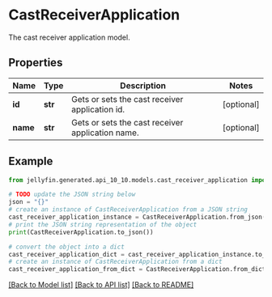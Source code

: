 # CastReceiverApplication

The cast receiver application model.

## Properties

Name | Type | Description | Notes
------------ | ------------- | ------------- | -------------
**id** | **str** | Gets or sets the cast receiver application id. | [optional] 
**name** | **str** | Gets or sets the cast receiver application name. | [optional] 

## Example

```python
from jellyfin.generated.api_10_10.models.cast_receiver_application import CastReceiverApplication

# TODO update the JSON string below
json = "{}"
# create an instance of CastReceiverApplication from a JSON string
cast_receiver_application_instance = CastReceiverApplication.from_json(json)
# print the JSON string representation of the object
print(CastReceiverApplication.to_json())

# convert the object into a dict
cast_receiver_application_dict = cast_receiver_application_instance.to_dict()
# create an instance of CastReceiverApplication from a dict
cast_receiver_application_from_dict = CastReceiverApplication.from_dict(cast_receiver_application_dict)
```
[[Back to Model list]](../README.md#documentation-for-models) [[Back to API list]](../README.md#documentation-for-api-endpoints) [[Back to README]](../README.md)


